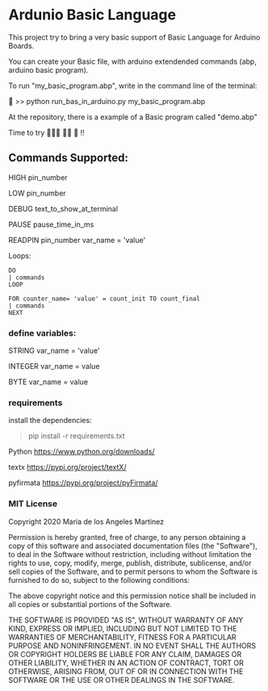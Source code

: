 # Ardunio Basic Language

This project try to bring a very basic support of Basic Language for Arduino Boards.

You can create your Basic file, with arduino extendended commands (abp, arduino basic program).

To run "my_basic_program.abp", write in the command line of the terminal:

🚀 >> python run_bas_in_arduino.py my_basic_program.abp

At the repository, there is a example of a Basic program called "demo.abp"

Time to try 👩🏻‍💻 👨‍💻 👾 !!

## Commands Supported:

  HIGH pin_number

  LOW pin_number

  DEBUG text_to_show_at_terminal

  PAUSE pause_time_in_ms

  READPIN pin_number var_name = 'value'

  Loops:

    DO  
    | commands
    LOOP

    FOR counter_name= 'value' = count_init TO count_final 
    | commands
    NEXT
  
### define variables:

  STRING var_name = 'value'

  INTEGER var_name = value

  BYTE var_name = value


### requirements

install the dependencies: 

> pip install -r requirements.txt

  Python      https://www.python.org/downloads/

  textx       https://pypi.org/project/textX/

  pyfirmata   https://pypi.org/project/pyFirmata/

### MIT License

Copyright 2020 Maria de los Angeles Martinez

Permission is hereby granted, free of charge, to any person obtaining a copy of this software and associated documentation files (the "Software"), to deal in the Software without restriction, including without limitation the rights to use, copy, modify, merge, publish, distribute, sublicense, and/or sell copies of the Software, and to permit persons to whom the Software is furnished to do so, subject to the following conditions:

The above copyright notice and this permission notice shall be included in all copies or substantial portions of the Software.

THE SOFTWARE IS PROVIDED "AS IS", WITHOUT WARRANTY OF ANY KIND, EXPRESS OR IMPLIED, INCLUDING BUT NOT LIMITED TO THE WARRANTIES OF MERCHANTABILITY, FITNESS FOR A PARTICULAR PURPOSE AND NONINFRINGEMENT. IN NO EVENT SHALL THE AUTHORS OR COPYRIGHT HOLDERS BE LIABLE FOR ANY CLAIM, DAMAGES OR OTHER LIABILITY, WHETHER IN AN ACTION OF CONTRACT, TORT OR OTHERWISE, ARISING FROM, OUT OF OR IN CONNECTION WITH THE SOFTWARE OR THE USE OR OTHER DEALINGS IN THE SOFTWARE.




